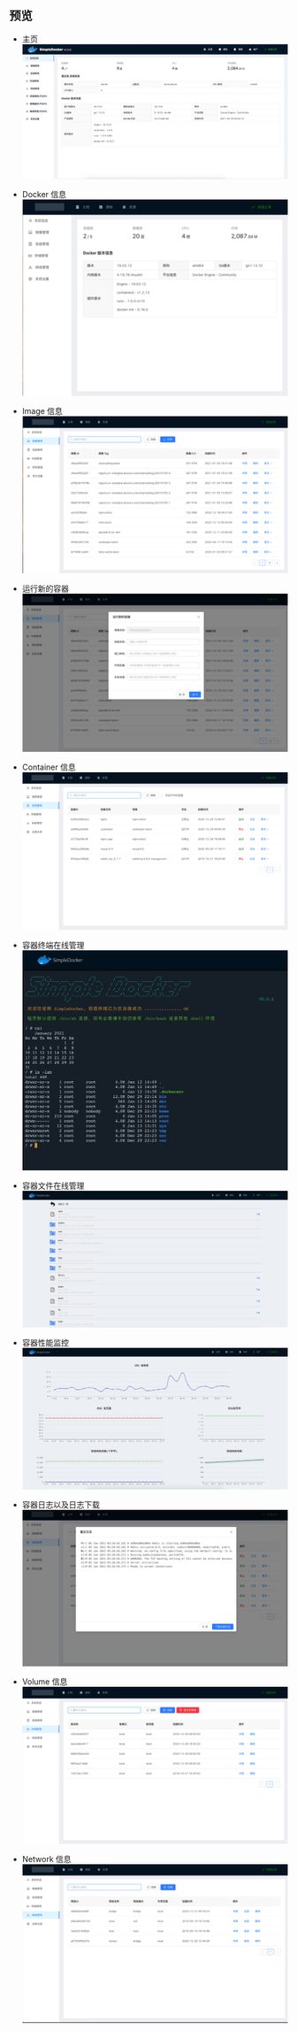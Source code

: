 ## 预览

+ 主页
  ![Docker 信息](doc/resource/img/home.jpg)

+ Docker 信息
  ![Docker 信息](doc/resource/img/info.png)
  
+ Image 信息
  ![Image 信息](doc/resource/img/image.png)

+ 运行新的容器
  ![Image 信息](doc/resource/img/runContainer.png)

+ Container 信息
  ![Container 信息](doc/resource/img/container.png)

+ 容器终端在线管理
  ![终端管理](doc/resource/img/terminal.png)

+ 容器文件在线管理
  ![终端管理](doc/resource/img/file.png)

+ 容器性能监控
  ![终端监控](doc/resource/img/monitor.png)

+ 容器日志以及日志下载
  ![Image 信息](doc/resource/img/containerLog.png)

+ Volume 信息
  ![Volume 信息](doc/resource/img/volume.png)

+ Network 信息
  ![Network 信息](doc/resource/img/network.png)